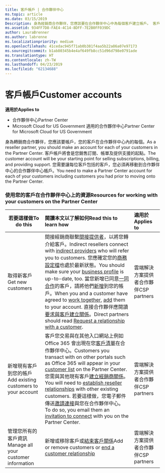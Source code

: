 ```yaml
---
title: 客戶帳戶 | 合作夥伴中心
ms.topic: article
ms.date: 03/15/2019
Description: 身為經銷商合作夥伴，您應該要在合作夥伴中心中為每個客戶建立帳戶。 客戶帳戶將會是您銷售訂閱、帳單及提供支援的起點。
ms.assetid: 934FF7D8-FAE4-4C14-8DFF-7E2B0FF039DC
author: LauraBrenner
ms.author: labrenne
ms.localizationpriority: medium
ms.openlocfilehash: 41cedac945f71ab0b381f4aa5b22a86a07e97173
ms.sourcegitcommit: b1ab80345b4e4af649fb8cc51d96d798e0791ade
ms.translationtype: HT
ms.contentlocale: zh-TW
ms.lasthandoff: 04/23/2019
ms.locfileid: "62134688"
---
```

# <a name="customer-accounts"></a><span data-ttu-id="faf32-104">客戶帳戶</span><span class="sxs-lookup"><span data-stu-id="faf32-104">Customer accounts</span></span>

<span data-ttu-id="faf32-105">**適用於**</span><span class="sxs-lookup"><span data-stu-id="faf32-105">**Applies to**</span></span>

-  <span data-ttu-id="faf32-106">合作夥伴中心</span><span class="sxs-lookup"><span data-stu-id="faf32-106">Partner Center</span></span>
-  <span data-ttu-id="faf32-107">Microsoft Cloud for US Government 適用的合作夥伴中心</span><span class="sxs-lookup"><span data-stu-id="faf32-107">Partner Center for Microsoft Cloud for US Government</span></span>


<span data-ttu-id="faf32-108">身為轉銷商合作夥伴，您應該要帳戶，您的客戶在合作夥伴中心內的每個。</span><span class="sxs-lookup"><span data-stu-id="faf32-108">As a reseller partner, you should make an account for each of your customers in the Partner Center.</span></span> <span data-ttu-id="faf32-109">客戶帳戶將會是您銷售訂閱、帳單及提供支援的起點。</span><span class="sxs-lookup"><span data-stu-id="faf32-109">The customer account will be your starting point for selling subscriptions, billing, and providing support.</span></span> <span data-ttu-id="faf32-110">您需要讓每位客戶包括的客戶，您必須再移動到合作夥伴中心的合作夥伴中心帳戶。</span><span class="sxs-lookup"><span data-stu-id="faf32-110">You need to make a Partner Center account for each of your customers including customers you had prior to moving onto the Partner Center.</span></span>

### <a name="resources-for-working-with-your-customers-on-the-partner-center"></a><span data-ttu-id="faf32-111">使用您的客戶在合作夥伴中心上的資源</span><span class="sxs-lookup"><span data-stu-id="faf32-111">Resources for working with your customers on the Partner Center</span></span>

|<span data-ttu-id="faf32-112">**若要這樣做**</span><span class="sxs-lookup"><span data-stu-id="faf32-112">**To do this**</span></span>   |<span data-ttu-id="faf32-113">**閱讀本文以了解如何**</span><span class="sxs-lookup"><span data-stu-id="faf32-113">**Read this to learn how**</span></span>   |<span data-ttu-id="faf32-114">**適用於**</span><span class="sxs-lookup"><span data-stu-id="faf32-114">**Applies to**</span></span>|
|-----------------|:----------------------------|:--------------|
|<span data-ttu-id="faf32-115">取得新客戶</span><span class="sxs-lookup"><span data-stu-id="faf32-115">Get new customers</span></span>|<span data-ttu-id="faf32-116">間接經銷商聯繫[間接提供者](indirect-reseller-tasks-in-partner-center.md)，以將您轉介給客戶。</span><span class="sxs-lookup"><span data-stu-id="faf32-116">Indirect resellers connect with [indirect providers](indirect-reseller-tasks-in-partner-center.md) who will refer you to customers.</span></span> <span data-ttu-id="faf32-117">您應確定您的[商務設定檔](create-a-marketing-profile.md)也處於最新狀態。</span><span class="sxs-lookup"><span data-stu-id="faf32-117">You should make sure your [business profile](create-a-marketing-profile.md) is up-to-date, too.</span></span> <span data-ttu-id="faf32-118">當您新增已同意[一同合作](responding-to-referrals.md)的客戶，請將他們[新增](add-a-new-customer.md)到您的帳戶。</span><span class="sxs-lookup"><span data-stu-id="faf32-118">When you and a customer have agreed to [work together](responding-to-referrals.md), [add](add-a-new-customer.md) them to your account.</span></span> <span data-ttu-id="faf32-119">直接合作夥伴應閱讀[要求與客戶建立關係](request-a-relationship-with-a-customer.md)。</span><span class="sxs-lookup"><span data-stu-id="faf32-119">Direct partners should read [ Request a relationship with a customer](request-a-relationship-with-a-customer.md).</span></span>|<span data-ttu-id="faf32-120">雲端解決方案提供者合作夥伴</span><span class="sxs-lookup"><span data-stu-id="faf32-120">CSP partners</span></span>|
|<span data-ttu-id="faf32-121">新增現有客戶到您的帳戶</span><span class="sxs-lookup"><span data-stu-id="faf32-121">Add existing customers to your account</span></span>   | <span data-ttu-id="faf32-122">客戶您交易與在其他入口網站上例如 Office 365 會出現在您[客戶清單](see-your-customer-list.md)在合作夥伴中心。</span><span class="sxs-lookup"><span data-stu-id="faf32-122">Customers you transact with on other portals such as Office 365 will appear in your [customer list](see-your-customer-list.md) on the Partner Center.</span></span> <span data-ttu-id="faf32-123">您需與其他現有客戶[建立經銷商關係](indirect-reseller-tasks-in-partner-center.md)。</span><span class="sxs-lookup"><span data-stu-id="faf32-123">You will need to [establish reseller relationships](indirect-reseller-tasks-in-partner-center.md) with other existing customers.</span></span> <span data-ttu-id="faf32-124">若要這樣做，您電子郵件傳送[邀請連接](responding-to-referrals.md)與您在合作夥伴中心。</span><span class="sxs-lookup"><span data-stu-id="faf32-124">To do so, you email them an [invitation to connect](responding-to-referrals.md) with you on the Partner Center.</span></span>   | <span data-ttu-id="faf32-125">雲端解決方案提供者合作夥伴</span><span class="sxs-lookup"><span data-stu-id="faf32-125">CSP partners</span></span>   |
|<span data-ttu-id="faf32-126">管理您所有的客戶資訊</span><span class="sxs-lookup"><span data-stu-id="faf32-126">Manage all your customer information</span></span>   | <span data-ttu-id="faf32-127">新增或移除客戶或[結束客戶關係](remove-a-relationship.md)</span><span class="sxs-lookup"><span data-stu-id="faf32-127">Add or remove customers or [end a customer relationship](remove-a-relationship.md)</span></span>|   <span data-ttu-id="faf32-128">雲端解決方案提供者合作夥伴</span><span class="sxs-lookup"><span data-stu-id="faf32-128">CSP partners</span></span> |